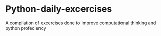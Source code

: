 # Python-daily-excercises
A compilation of excercises done to improve computational thinking and python profeciency

